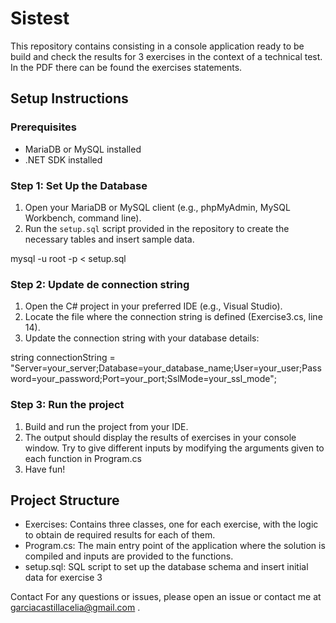 # Sistest

This repository contains consisting in a console application ready to be build and check the results for 3 exercises in the context of a technical test. In the PDF
there can be found the exercises statements.

## Setup Instructions

### Prerequisites
- MariaDB or MySQL installed
- .NET SDK installed

### Step 1: Set Up the Database

1. Open your MariaDB or MySQL client (e.g., phpMyAdmin, MySQL Workbench, command line).
2. Run the `setup.sql` script provided in the repository to create the necessary tables and insert sample data.

mysql -u root -p < setup.sql

### Step 2: Update de connection string

1. Open the C# project in your preferred IDE (e.g., Visual Studio).
2. Locate the file where the connection string is defined (Exercise3.cs, line 14).
3. Update the connection string with your database details:

string connectionString = "Server=your_server;Database=your_database_name;User=your_user;Password=your_password;Port=your_port;SslMode=your_ssl_mode";

### Step 3: Run the project

1. Build and run the project from your IDE.
2. The output should display the results of exercises in your console window. Try to give different inputs by modifying the arguments given 
to each function in Program.cs
3. Have fun!

## Project Structure

- Exercises: Contains three classes, one for each exercise, with the logic to obtain de required results for each of them.
- Program.cs: The main entry point of the application where the solution is compiled and inputs are provided to the functions.
- setup.sql: SQL script to set up the database schema and insert initial data for exercise 3



Contact
For any questions or issues, please open an issue or contact me at garciacastillacelia@gmail.com .




